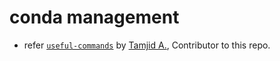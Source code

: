 # conda management

- refer [`useful-commands`](https://github.com/tamjid-ahsan/useful-commands) by [Tamjid A.](https://github.com/tamjid-ahsan), Contributor to this repo.